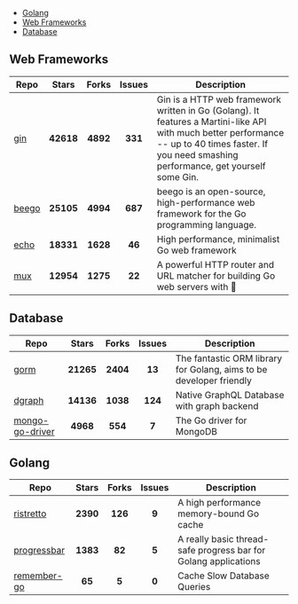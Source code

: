 
- [Golang](#golang)
- [Web Frameworks](#web-frameworks)
- [Database](#database)

## Web Frameworks

| Repo | Stars  | Forks  | Issues | Description |
| ---- | :----: | :----: | :----: | ----------- |
| [gin](https://github.com/gin-gonic/gin) | **42618** | **4892** | **331** | Gin is a HTTP web framework written in Go (Golang). It features a Martini-like API with much better performance -- up to 40 times faster. If you need smashing performance, get yourself some Gin. |
| [beego](https://github.com/astaxie/beego) | **25105** | **4994** | **687** | beego is an open-source, high-performance web framework for the Go programming language. |
| [echo](https://github.com/labstack/echo) | **18331** | **1628** | **46** | High performance, minimalist Go web framework |
| [mux](https://github.com/gorilla/mux) | **12954** | **1275** | **22** | A powerful HTTP router and URL matcher for building Go web servers with 🦍 |

## Database

| Repo | Stars  | Forks  | Issues | Description |
| ---- | :----: | :----: | :----: | ----------- |
| [gorm](https://github.com/go-gorm/gorm) | **21265** | **2404** | **13** | The fantastic ORM library for Golang, aims to be developer friendly |
| [dgraph](https://github.com/dgraph-io/dgraph) | **14136** | **1038** | **124** | Native GraphQL Database with graph backend |
| [mongo-go-driver](https://github.com/mongodb/mongo-go-driver) | **4968** | **554** | **7** | The Go driver for MongoDB |

## Golang

| Repo | Stars  | Forks  | Issues | Description |
| ---- | :----: | :----: | :----: | ----------- |
| [ristretto](https://github.com/dgraph-io/ristretto) | **2390** | **126** | **9** | A high performance memory-bound Go cache |
| [progressbar](https://github.com/schollz/progressbar) | **1383** | **82** | **5** | A really basic thread-safe progress bar for Golang applications |
| [remember-go](https://github.com/rocketlaunchr/remember-go) | **65** | **5** | **0** | Cache Slow Database Queries |
